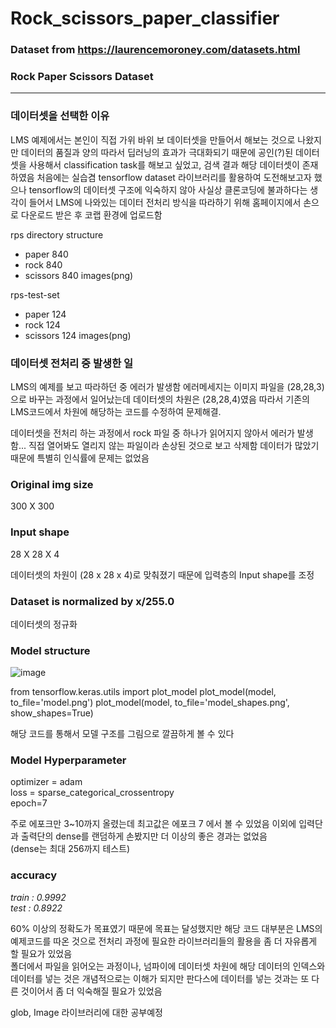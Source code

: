 # Rock_scissors_paper_classifier

### Dataset from https://laurencemoroney.com/datasets.html

### Rock Paper Scissors Dataset
---
### 데이터셋을 선택한 이유
LMS 예제에서는 본인이 직접 가위 바위 보 데이터셋을 만들어서 해보는 것으로 나왔지만
데이터의 품질과 양의 따라서 딥러닝의 효과가 극대화되기 때문에 공인(?)된 데이터셋을
사용해서 classification task를 해보고 싶었고, 검색 결과 해당 데이터셋이 존재하였음
처음에는 실습겸 tensorflow dataset 라이브러리를 활용하여 도전해보고자 했으나
tensorflow의 데이터셋 구조에 익숙하지 않아 사실상 클론코딩에 불과하다는 생각이 들어서
LMS에 나와있는 데이터 전처리 방식을 따라하기 위해 홈페이지에서 손으로 다운로드 받은 후
코랩 환경에 업로드함  
  
  
rps directory structure
* paper 840 
* rock 840
* scissors 840 images(png)

rps-test-set
* paper 124
* rock 124
* scissors 124 images(png)

### 데이터셋 전처리 중 발생한 일

LMS의 예제를 보고 따라하던 중 에러가 발생함
에러메세지는 이미지 파일을 (28,28,3)으로 바꾸는 과정에서 일어났는데
데이터셋의 차원은 (28,28,4)였음
따라서 기존의 LMS코드에서 차원에 해당하는 코드를 수정하여 문제해결.  


데이터셋을 전처리 하는 과정에서 rock 파일 중 하나가 읽어지지 않아서 에러가 발생함...
직접 열어봐도 열리지 않는 파일이라 손상된 것으로 보고 삭제함
데이터가 많았기 때문에 특별히 인식률에 문제는 없었음

### Original img size  
300 X 300  
  
### Input shape  
28 X 28 X 4  
  
데이터셋의 차원이 (28 x 28 x 4)로 맞춰졌기 때문에 입력층의 Input shape를 조정
  
### Dataset is normalized by x/255.0  

데이터셋의 정규화  
  
  
### Model structure
![image](https://user-images.githubusercontent.com/53106649/148017906-ff720575-828e-4a5b-8c2e-935857c1b580.png)

  
  from tensorflow.keras.utils import plot_model
  plot_model(model, to_file='model.png')
  plot_model(model, to_file='model_shapes.png', show_shapes=True)

해당 코드를 통해서 모델 구조를 그림으로 깔끔하게 볼 수 있다

### Model Hyperparameter
optimizer = adam  
loss = sparse_categorical_crossentropy  
epoch=7  

주로 에포크만 3~10까지 올렸는데
최고값은 에포크 7 에서 볼 수 있었음
이외에 입력단과 출력단의 dense를 랜덤하게 손봤지만 더 이상의 좋은 경과는 없었음  
(dense는 최대 256까지 테스트)

### accuracy
_train : 0.9992_  
_test : 0.8922_  

60% 이상의 정확도가 목표였기 때문에 목표는 달성했지만 해당 코드 대부분은 LMS의 예제코드를 따온 것으로
전처리 과정에 필요한 라이브러리들의 활용을 좀 더 자유롭게 할 필요가 있었음  
폴더에서 파일을 읽어오는 과정이나, 넘파이에 데이터셋 차원에 해당 데이터의 인덱스와 데이터를 넣는 것은
개념적으로는 이해가 되지만 판다스에 데이터를 넣는 것과는 또 다른 것이어서 좀 더 익숙해질 필요가 있었음  

glob, Image 라이브러리에 대한 공부예정

